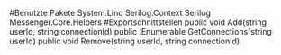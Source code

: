 #Benutzte Pakete
System.Linq
Serilog.Context
Serilog
Messenger.Core.Helpers
#Exportschnittstellen
public void Add(string userId, string connectionId)
public IEnumerable<string> GetConnections(string userId)
public void Remove(string userId, string connectionId)
